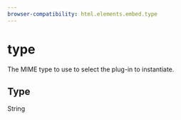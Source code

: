 ```yaml
---
browser-compatibility: html.elements.embed.type
---
```


# type

The MIME type to use to select the plug-in to instantiate.

## Type

String
